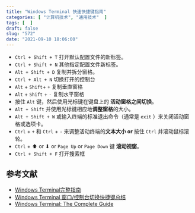 ```yaml
---
title: "Windows Terminal 快速快捷键指南"
categories: [ "计算机技术", "通用技术"  ]
tags: [  ]
draft: false
slug: "572"
date: "2021-09-10 18:06:00"
---
```


- `Ctrl + Shift + T` 打开默认配置文件的新标签。
- `Ctrl + Shift + N` 其他指定配置文件新标签。
- `Alt + Shift + D` 复制并拆分窗格。
- `Ctrl + Alt + N` 切换打开的控制台
- `Alt` + `Shift`+ `+` 复制垂直窗格
- `Alt` + `Shift` + `-` 复制水平窗格
- 按住 `Alt` 键，然后使用光标键在键盘上的 **活动窗格之间切换**。
- `Alt + Shift` 并使用光标键相应地**调整窗格**的大小。
- `Alt + Shift + W`  或输入终端的标准退出命令（通常是 `exit` ）来关闭活动窗格或选项卡。
- `Ctrl` + `+` 和 `Ctrl` + `-` 来调整活动终端的**文本大小 or** 按住 `Ctrl`  并滚动鼠标滚轮。
- `Ctrl`  +  ⬆ or ⬇ or `Page Up` or `Page Down` 键 **滚动视窗**。
- `Ctrl + Shift + F` 打开搜索框

## 参考文献

- [Windows Terminal完整指南](https://zhuanlan.zhihu.com/p/272082726)
- [Windows Terminal 窗口/控制台切换快捷键总结](https://blog.csdn.net/weixin_42815609/article/details/107451481)
- [Windows Terminal: The Complete Guide](https://www.sitepoint.com/windows-terminal/)